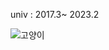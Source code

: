 univ : 2017.3~ 2023.2

![고양이](https://user-images.githubusercontent.com/67088292/109675347-0fda5600-7bbb-11eb-854a-1d8714a6a54d.png)
